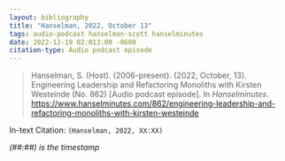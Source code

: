 ```yaml
---
layout: bibliography
title: "Hanselman, 2022, October 13"
tags: audio-podcast hanselman-scott hanselminutes
date: 2022-12-19 02:013:00 -0600
citation-type: Audio podcast episode
---
```


> Hanselman, S. (Host). (2006-present). (2022, October, 13). Engineering Leadership and Refactoring Monoliths with Kirsten Westeinde (No. 862) [Audio podcast episode]. In *Hanselminutes*. https://www.hanselminutes.com/862/engineering-leadership-and-refactoring-monoliths-with-kirsten-westeinde

In-text Citation: `(Hanselman, 2022, XX:XX)`

*(##:##) is the timestamp*